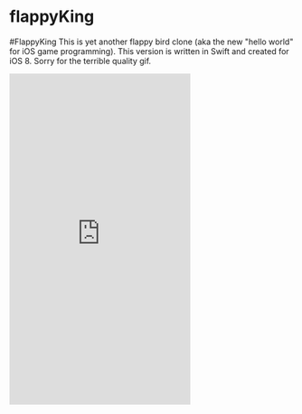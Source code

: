 flappyKing
==========

#FlappyKing 
This is yet another flappy bird clone (aka the new "hello world" for iOS game programming). This version is written 
in Swift and created for iOS 8. Sorry for the terrible quality gif. 


<iframe src="http://gfycat.com/ifr/PlayfulSolidAlaskankleekai" frameborder="0" scrolling="no" width="320" height="586" style="-webkit-backface-visibility: hidden;-webkit-transform: scale(1);" ></iframe>
